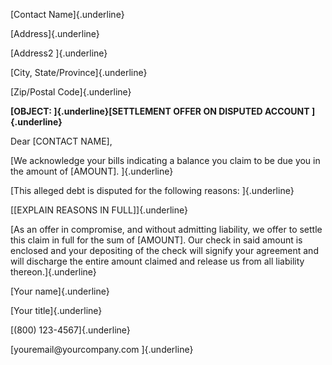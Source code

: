 [Contact Name]{.underline}

[Address]{.underline}

[Address2 ]{.underline}

[City, State/Province]{.underline}

[Zip/Postal Code]{.underline}

**[OBJECT: ]{.underline}[SETTLEMENT OFFER ON DISPUTED ACCOUNT
]{.underline}**

Dear \[CONTACT NAME\],

[We acknowledge your bills indicating a balance you claim to be due you
in the amount of \[AMOUNT\]. ]{.underline}

[This alleged debt is disputed for the following reasons: ]{.underline}

[\[EXPLAIN REASONS IN FULL\]]{.underline}

[As an offer in compromise, and without admitting liability, we offer to
settle this claim in full for the sum of \[AMOUNT\]. Our check in said
amount is enclosed and your depositing of the check will signify your
agreement and will discharge the entire amount claimed and release us
from all liability thereon.]{.underline}

[Your name]{.underline}

[Your title]{.underline}

[(800) 123-4567]{.underline}

[youremail\@yourcompany.com ]{.underline}
